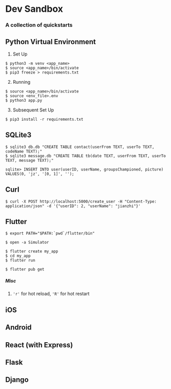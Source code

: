 # Dev Sandbox
### A collection of quickstarts

## Python Virtual Environment

1. Set Up
```shell
$ python3 -m venv <app_name>
$ source <app_name>/bin/activate
$ pip3 freeze > requirements.txt
```

2. Running
```
$ source <app_name>/bin/activate
$ source <env_file>.env
$ python3 app.py
```

3. Subsequent Set Up
```shell
$ pip3 install -r requirements.txt
```

## SQLite3
```shell
$ sqlite3 db.db "CREATE TABLE contact(userFrom TEXT, userTo TEXT, codeName TEXT);"
$ sqlite3 message.db "CREATE TABLE tb(date TEXT, userFrom TEXT, userTo TEXT, message TEXT);"
```

```shell
sqlite> INSERT INTO user(userID, userName, groupsChampioned, picture) VALUES(0, 'jz', '[0, 1]', '');
```

## Curl
```shell
$ curl -X POST http://localhost:5000/create_user -H "Content-Type: application/json" -d '{"userID": 2, "userName": "jianzhi"}'  
```



## Flutter
```shell
$ export PATH="$PATH:`pwd`/flutter/bin"
```

```shell
$ open -a Simulator
```

```shell
$ flutter create my_app
$ cd my_app
$ flutter run
```

```shell
$ flutter pub get
```

##### Misc
1. ```'r'``` for hot reload, ```'R'``` for hot restart

## iOS

## Android

## React (with Express)

## Flask

## Django
